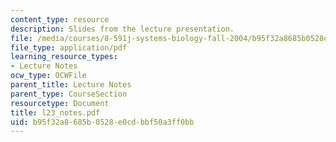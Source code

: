 ```yaml
---
content_type: resource
description: Slides from the lecture presentation.
file: /media/courses/8-591j-systems-biology-fall-2004/b95f32a8685b0528e0cdbbf50a3ff0bb_l23_notes.pdf
file_type: application/pdf
learning_resource_types:
- Lecture Notes
ocw_type: OCWFile
parent_title: Lecture Notes
parent_type: CourseSection
resourcetype: Document
title: l23_notes.pdf
uid: b95f32a8-685b-0528-e0cd-bbf50a3ff0bb
---
```

